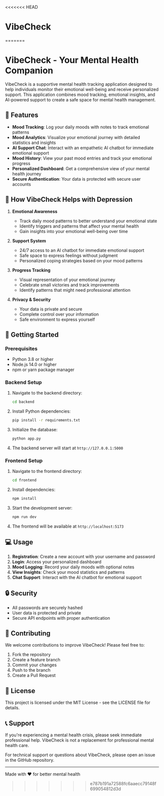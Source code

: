 <<<<<<< HEAD
# VibeCheck
=======
# VibeCheck - Your Mental Health Companion

VibeCheck is a supportive mental health tracking application designed to help individuals monitor their emotional well-being and receive personalized support. This application combines mood tracking, emotional insights, and AI-powered support to create a safe space for mental health management.

## 🌟 Features

- **Mood Tracking**: Log your daily moods with notes to track emotional patterns
- **Mood Analytics**: Visualize your emotional journey with detailed statistics and insights
- **AI Support Chat**: Interact with an empathetic AI chatbot for immediate emotional support
- **Mood History**: View your past mood entries and track your emotional progress
- **Personalized Dashboard**: Get a comprehensive view of your mental health journey
- **Secure Authentication**: Your data is protected with secure user accounts

## 🎯 How VibeCheck Helps with Depression

1. **Emotional Awareness**
   - Track daily mood patterns to better understand your emotional state
   - Identify triggers and patterns that affect your mental health
   - Gain insights into your emotional well-being over time

2. **Support System**
   - 24/7 access to an AI chatbot for immediate emotional support
   - Safe space to express feelings without judgment
   - Personalized coping strategies based on your mood patterns

3. **Progress Tracking**
   - Visual representation of your emotional journey
   - Celebrate small victories and track improvements
   - Identify patterns that might need professional attention

4. **Privacy & Security**
   - Your data is private and secure
   - Complete control over your information
   - Safe environment to express yourself

## 🚀 Getting Started

### Prerequisites
- Python 3.8 or higher
- Node.js 14.0 or higher
- npm or yarn package manager

### Backend Setup
1. Navigate to the backend directory:
   ```bash
   cd backend
   ```

2. Install Python dependencies:
   ```bash
   pip install -r requirements.txt
   ```

3. Initialize the database:
   ```bash
   python app.py
   ```

4. The backend server will start at `http://127.0.0.1:5000`

### Frontend Setup
1. Navigate to the frontend directory:
   ```bash
   cd frontend
   ```

2. Install dependencies:
   ```bash
   npm install
   ```

3. Start the development server:
   ```bash
   npm run dev
   ```

4. The frontend will be available at `http://localhost:5173`

## 💻 Usage

1. **Registration**: Create a new account with your username and password
2. **Login**: Access your personalized dashboard
3. **Mood Logging**: Record your daily moods with optional notes
4. **View Insights**: Check your mood statistics and patterns
5. **Chat Support**: Interact with the AI chatbot for emotional support

## 🔒 Security

- All passwords are securely hashed
- User data is protected and private
- Secure API endpoints with proper authentication

## 🤝 Contributing

We welcome contributions to improve VibeCheck! Please feel free to:
1. Fork the repository
2. Create a feature branch
3. Commit your changes
4. Push to the branch
5. Create a Pull Request

## 📝 License

This project is licensed under the MIT License - see the LICENSE file for details.

## 📞 Support

If you're experiencing a mental health crisis, please seek immediate professional help. VibeCheck is not a replacement for professional mental health care.

For technical support or questions about VibeCheck, please open an issue in the GitHub repository.

---

Made with ❤️ for better mental health
>>>>>>> e787b191a72588fc6aaecc79148f699054812d3d
